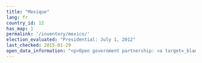 ```yaml
---
title: "Mexique"
lang: fr
country_id: 12
has_map: 1
permalink: '/inventory/mexico/'
election_evaluated: "Presidential: July 1, 2012"
last_checked: 2015-01-29
open_data_information: "<p>Open government partnership: <a target=_blank href=http://www.opengovpartnership.org/country/mexico>http://www.opengovpartnership.org/country/mexico</a></p>"
---
```

